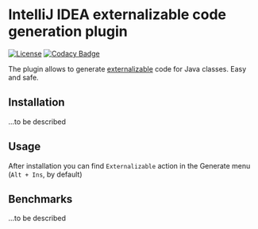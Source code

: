 # IntelliJ IDEA externalizable code generation plugin #

[![License](http://img.shields.io/:license-apache-brightgreen.svg?style=flat-square)](http://www.apache.org/licenses/LICENSE-2.0.html)
[![Codacy Badge](https://img.shields.io/codacy/2e6b7c5cea7c42f4ac2f0c235c9b5609.svg?style=flat-square)](https://www.codacy.com/app/nolequen/idea-externalizable-plugin?utm_source=github.com&amp;utm_medium=referral&amp;utm_content=nolequen/idea-externalizable-plugin&amp;utm_campaign=Badge_Grade)

The plugin allows to generate [externalizable](https://docs.oracle.com/javase/8/docs/api/java/io/Externalizable.html "Javadoc") code for Java classes. Easy and safe.

## Installation ##

...to be described

## Usage ##

After installation you can find `Externalizable` action in the Generate menu (`Alt + Ins`, by default)

## Benchmarks ##   

...to be described
